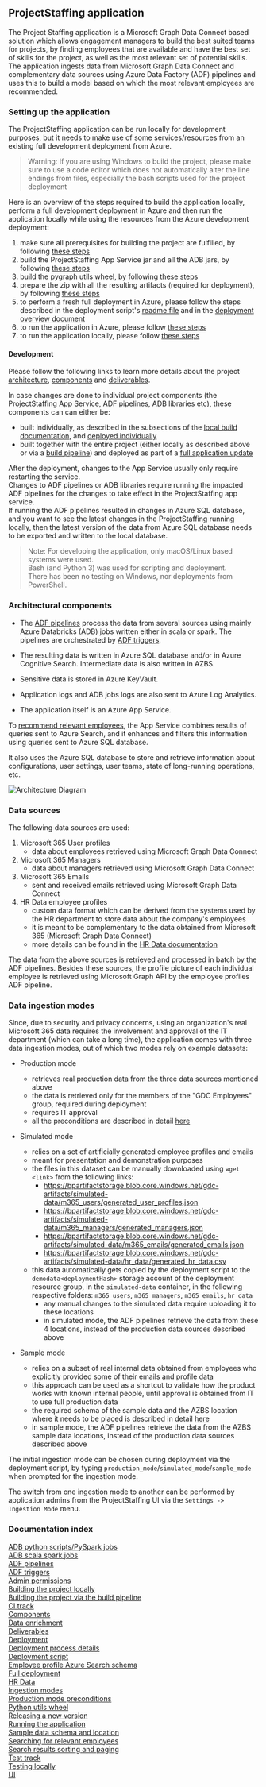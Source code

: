 ## ProjectStaffing application

The Project Staffing application is a Microsoft Graph Data Connect based solution which allows engagement managers
to build the best suited teams for projects, by finding employees that are available and have the best set of skills
for the project, as well as the most relevant set of potential skills.  
The application ingests data from Microsoft Graph Data Connect and complementary data sources using Azure Data Factory (ADF)
pipelines and uses this to build a model based on which the most relevant employees are recommended.

### Setting up the application

The ProjectStaffing application can be run locally for development purposes, but it needs to make use of some
services/resources from an existing full development deployment from Azure.

> Warning: If you are using Windows to build the project, please make sure to use a code editor which does not
> automatically alter the line endings from files, especially the bash scripts used for the project deployment

Here is an overview of the steps required to build the application locally, perform a full development deployment in
Azure and then run the application locally while using the resources from the Azure development deployment:

1. make sure all prerequisites for building the project are fulfilled, by following [these steps](./deployment/README.MD#prerequisites)
2. build the ProjectStaffing App Service jar and all the ADB jars, by following [these steps](./deployment/README.MD#building-all-the-projects-jars-at-once)
3. build the pygraph utils wheel, by following [these steps](./pygraph/azure_processing/pygraph_utils/README.md)
4. prepare the zip with all the resulting artifacts (required for deployment), by following [these steps](./deployment/README.MD#building-the-artifacts-zip)
5. to perform a fresh full deployment in Azure, please follow the steps described in the deployment script's [readme file](./deployment/arm/README.md)
   and in the [deployment overview document](docs/ProjectStaffingDeploymentOverview.MD)
6. to run the application in Azure, please follow [these steps](./jgraph/core/README.MD#running-the-application-in-azure)
7. to run the application locally, please follow [these steps](./jgraph/core/README.MD#running-the-application-locally)

#### Development

Please follow the following links to learn more details about the project [architecture](#architectural-components),
[components](./deployment/README.MD#project-components) and [deliverables](./deployment/README.MD#project-deliverables).

In case changes are done to individual project components (the ProjectStaffing App Service, ADF pipelines, ADB libraries etc),
these components can can either be:
- built individually, as described in the subsections of the [local build documentation](./deployment/README.MD#building-from-source-using-the-local-development-environment),
  and [deployed individually](./deployment/README.MD#deploying-individual-components)
- built together with the entire project (either locally as described above or via a [build pipeline](./docs/build_pipeline.md))
  and deployed as part of a [full application update](./deployment/README.MD#updating-app-release-version-over-existing-deployment)

After the deployment, changes to the App Service usually only require restarting the service.  
Changes to ADF pipelines or ADB libraries require running the impacted ADF pipelines for the changes to take effect in the ProjectStaffing app service.  
If running the ADF pipelines resulted in changes in Azure SQL database, and you want to see the latest changes in the ProjectStaffing
running locally, then the latest version of the data from Azure SQL database needs to be exported and written to the local database.

> Note: For developing the application, only macOS/Linux based systems were used.  
> Bash (and Python 3) was used for scripting and deployment.  
> There has been no testing on Windows, nor deployments from PowerShell.

### Architectural components

- The [ADF pipelines](docs/AzureDataFactory.MD) process the data from several sources using mainly Azure Databricks (ADB)
  jobs written either in scala or spark. The pipelines are orchestrated by [ADF triggers](docs/ADF_trigger_creation_policy.md).

- The resulting data is written in Azure SQL database and/or in Azure Cognitive Search. Intermediate data is also written in AZBS.

- Sensitive data is stored in Azure KeyVault.

- Application logs and ADB jobs logs are also sent to Azure Log Analytics.

- The application itself is an Azure App Service.

To [recommend relevant employees](./docs/searching_for_relevant_employees.md), the App Service combines results of queries
sent to Azure Search, and it enhances and filters this information using queries sent to Azure SQL database.

It also uses the Azure SQL database to store and retrieve information about configurations, user settings, user teams,
state of long-running operations, etc.

![Architecture Diagram](docs/imgs/project-staffing-high-level-architecture.png)

### Data sources

The following data sources are used:

1. Microsoft 365 User profiles
    - data about employees retrieved using Microsoft Graph Data Connect
2. Microsoft 365 Managers
    - data about managers retrieved using Microsoft Graph Data Connect
3. Microsoft 365 Emails
    - sent and received emails retrieved using Microsoft Graph Data Connect
4. HR Data employee profiles
    - custom data format which can be derived from the systems used by the HR department to store data about the company's employees
    - it is meant to be complementary to the data obtained from Microsoft 365 (Microsoft Graph Data Connect)
    - more details can be found in the [HR Data documentation](./docs/HR_Data.md)

The data from the above sources is retrieved and processed in batch by the ADF pipelines. Besides these sources, the
profile picture of each individual employee is retrieved using Microsoft Graph API by the employee profiles ADF pipeline.

### Data ingestion modes

Since, due to security and privacy concerns, using an organization's real Microsoft 365 data requires the involvement
and approval of the IT department (which can take a long time), the application comes with three data ingestion modes,
out of which two modes rely on example datasets:

- Production mode
    - retrieves real production data from the three data sources mentioned above
    - the data is retrieved only for the members of the "GDC Employees" group, required during deployment
    - requires IT approval
    - all the preconditions are described in detail [here](./docs/AdminPermissions.MD)

- Simulated mode
    - relies on a set of artificially generated employee profiles and emails
    - meant for presentation and demonstration purposes
    - the files in this dataset can be manually downloaded using `wget <link>` from the following links:
        - https://bpartifactstorage.blob.core.windows.net/gdc-artifacts/simulated-data/m365_users/generated_user_profiles.json
        - https://bpartifactstorage.blob.core.windows.net/gdc-artifacts/simulated-data/m365_managers/generated_managers.json
        - https://bpartifactstorage.blob.core.windows.net/gdc-artifacts/simulated-data/m365_emails/generated_emails.json
        - https://bpartifactstorage.blob.core.windows.net/gdc-artifacts/simulated-data/hr_data/generated_hr_data.csv
    - this data automatically gets copied by the deployment script to the `demodata<deploymentHash>` storage account
      of the deployment resource group, in the `simulated-data` container, in the following respective folders:
      `m365_users`, `m365_managers`, `m365_emails`, `hr_data`
        - any manual changes to the simulated data require uploading it to these locations
        - in simulated mode, the ADF pipelines retrieve the data from these 4 locations, instead of the production data sources described above

- Sample mode
    - relies on a subset of real internal data obtained from employees who explicitly provided some of their emails and profile data
    - this approach can be used as a shortcut to validate how the product works with known internal people, until approval is obtained from IT to use full production data
    - the required schema of the sample data and the AZBS location where it needs to be placed is described in detail [here](./docs/InputSampleData.MD)
    - in sample mode, the ADF pipelines retrieve the data from the AZBS sample data locations, instead of the production data sources described above

The initial ingestion mode can be chosen during deployment via the deployment script,
by typing `production_mode`/`simulated_mode`/`sample_mode` when prompted for the ingestion mode.

The switch from one ingestion mode to another can be performed by application admins from the ProjectStaffing UI via
the `Settings -> Ingestion Mode` menu.

### Documentation index

[ADB python scripts/PySpark jobs](./pygraph/azure_processing/README.md)  
[ADB scala spark jobs](./docs/ADBScalaJobsParameters.MD)  
[ADF pipelines](./docs/AzureDataFactory.MD)  
[ADF triggers](./docs/ADF_trigger_creation_policy.md)  
[Admin permissions](./docs/AdminPermissions.MD)  
[Building the project locally](./deployment/README.MD#building-from-source-using-the-local-development-environment)  
[Building the project via the build pipeline](./docs/build_pipeline.md)  
[CI track](./docs/build_pipeline.md)  
[Components](./deployment/README.MD#project-components)  
[Data enrichment](./docs/enrichment_pipelines.md)  
[Deliverables](./deployment/README.MD#project-deliverables)  
[Deployment](./deployment/README.MD#deployment)  
[Deployment process details](docs/ProjectStaffingDeploymentOverview.MD)  
[Deployment script](./deployment/arm/README.md)  
[Employee profile Azure Search schema](./docs/Employee_profile_schema_example.md)  
[Full deployment](docs/ProjectStaffingDeploymentOverview.MD)  
[HR Data](./docs/HR_Data.md)  
[Ingestion modes](#data-ingestion-modes)  
[Production mode preconditions](./docs/AdminPermissions.MD)  
[Python utils wheel](./pygraph/azure_processing/pygraph_utils/README.md)  
[Releasing a new version](./jgraph/README.md)  
[Running the application](./jgraph/core/README.MD)  
[Sample data schema and location](./docs/InputSampleData.MD)  
[Searching for relevant employees](./docs/searching_for_relevant_employees.md)  
[Search results sorting and paging](./docs/SearchResultsSortingAndPaging.MD)  
[Test track](./docs/test_track.md)  
[Testing locally](./jgraph/core/README.MD#running-the-tests-locally)  
[UI](./jgraph/ui/README.md)  